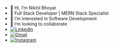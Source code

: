 - 👋 Hi, I’m Nikhil Bhoyar
- 🚀 Full Stack Developer | MERN Stack Specialist
- 👀 I’m interested in Software Development
- 💞️ I’m looking to collaborate
-  [![LinkedIn](https://img.shields.io/badge/LinkedIn-%230077B5.svg?&style=for-the-badge&logo=linkedin&logoColor=white)](https://www.linkedin.com/in/nikhil-bhoyar-nb1010)
-  [![Gmail](https://img.shields.io/badge/Gmail-%23D14836.svg?&style=for-the-badge&logo=gmail&logoColor=white)](mailto:bhoyarnikhil683@gmail.com)
-  [![Instagram](https://img.shields.io/badge/Instagram-%23F05032.svg?&style=for-the-badge&logo=instagram&logoColor=white)](https://www.instagram.com/_bhoyar_nick?igsh=MW9qN3VwbmptcGxwcA==)


<!---
devnick10/devnick10 is a ✨ special ✨ repository because its `README.md` (this file) appears on your GitHub profile.
You can click the Preview link to take a look at your changes.
--->

